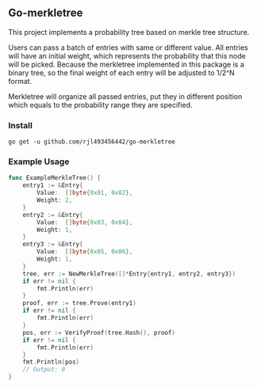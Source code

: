 ## Go-merkletree

This project implements a probability tree based on merkle tree structure. 

Users can pass a batch of entries with same or different value.  All entries will have an initial weight, which represents the probability that this node will be picked. Because the merkletree implemented in this package is a binary tree, so the final weight of each entry will be adjusted to 1/2^N format.

Merkletree will organize all passed entries, put they in different position which equals to the probability range they are specified.

### Install

`go get -u github.com/rjl493456442/go-merkletree`

### Example Usage

```go
func ExampleMerkleTree() {
    entry1 := &Entry{
		Value:  []byte{0x01, 0x02},
		Weight: 2,
	}
	entry2 := &Entry{
		Value:  []byte{0x03, 0x04},
		Weight: 1,
	}
	entry3 := &Entry{
		Value:  []byte{0x05, 0x06},
		Weight: 1,
	}
	tree, err := NewMerkleTree([]*Entry{entry1, entry2, entry3})
	if err != nil {
		fmt.Println(err)
	}
	proof, err := tree.Prove(entry1)
	if err != nil {
		fmt.Println(err)
	}
	pos, err := VerifyProof(tree.Hash(), proof)
	if err != nil {
		fmt.Println(err)
	}
	fmt.Println(pos)
	// Output: 0
}
```
